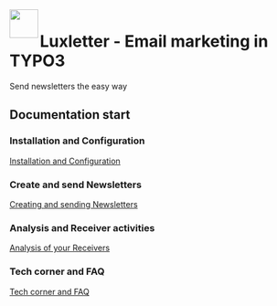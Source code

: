 <img align="left" src="../Resources/Public/Icons/lux.svg" width="50" />

# Luxletter - Email marketing in TYPO3

Send newsletters the easy way

## Documentation start

### Installation and Configuration

[Installation and Configuration](Installation/Index.md)

### Create and send Newsletters

[Creating and sending Newsletters](Newsletter/Index.md)

### Analysis and Receiver activities

[Analysis of your Receivers](Analysis/Index.md)

### Tech corner and FAQ

[Tech corner and FAQ](Tech/Index.md)
